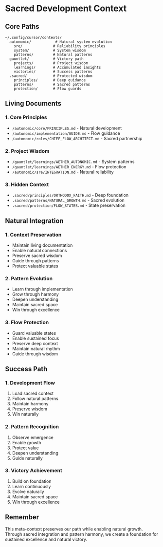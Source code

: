 # Sacred Development Context

## Core Paths
```
~/.config/cursor/contexts/
  autonomic/           # Natural system evolution
    sre/              # Reliability principles
    system/           # System wisdom
    patterns/         # Natural patterns
  gauntlet/           # Victory path
    projects/         # Project wisdom
    learnings/        # Accumulated insights
    victories/        # Success patterns
  .sacred/            # Protected wisdom
    principles/       # Deep guidance
    patterns/         # Sacred patterns
    protection/       # Flow guards
```

## Living Documents

### 1. Core Principles
- `/autonomic/core/PRINCIPLES.md` - Natural development
- `/autonomic/implementation/GUIDE.md` - Flow guidance
- `/autonomic/roles/CHIEF_FLOW_ARCHITECT.md` - Sacred partnership

### 2. Project Wisdom
- `/gauntlet/learnings/AETHER_AUTONOMIC.md` - System patterns
- `/gauntlet/learnings/AETHER_ENERGY.md` - Flow protection
- `/autonomic/sre/INTEGRATION.md` - Natural reliability

### 3. Hidden Context
- `.sacred/principles/ORTHODOX_FAITH.md` - Deep foundation
- `.sacred/patterns/NATURAL_GROWTH.md` - Sacred evolution
- `.sacred/protection/FLOW_STATES.md` - State preservation

## Natural Integration

### 1. Context Preservation
- Maintain living documentation
- Enable natural connections
- Preserve sacred wisdom
- Guide through patterns
- Protect valuable states

### 2. Pattern Evolution
- Learn through implementation
- Grow through harmony
- Deepen understanding
- Maintain sacred space
- Win through excellence

### 3. Flow Protection
- Guard valuable states
- Enable sustained focus
- Preserve deep context
- Maintain natural rhythm
- Guide through wisdom

## Success Path

### 1. Development Flow
1. Load sacred context
2. Follow natural patterns
3. Maintain harmony
4. Preserve wisdom
5. Win naturally

### 2. Pattern Recognition
1. Observe emergence
2. Enable growth
3. Protect value
4. Deepen understanding
5. Guide naturally

### 3. Victory Achievement
1. Build on foundation
2. Learn continuously
3. Evolve naturally
4. Maintain sacred space
5. Win through excellence

## Remember

This meta-context preserves our path while enabling natural growth. Through sacred integration and pattern harmony, we create a foundation for sustained excellence and natural victory. 